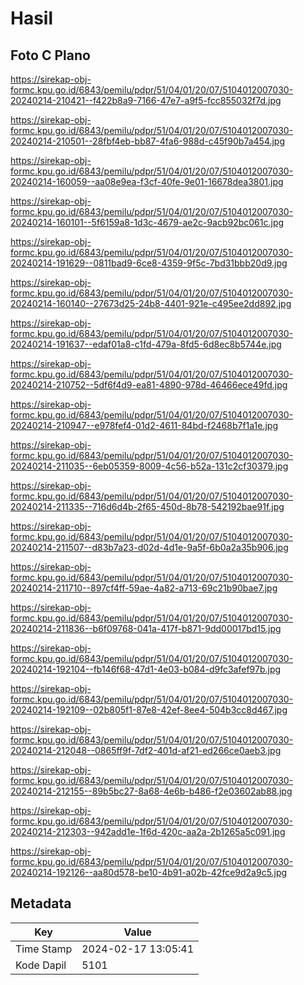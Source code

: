 # Hasil

## Foto C Plano

https://sirekap-obj-formc.kpu.go.id/6843/pemilu/pdpr/51/04/01/20/07/5104012007030-20240214-210421--f422b8a9-7166-47e7-a9f5-fcc855032f7d.jpg

https://sirekap-obj-formc.kpu.go.id/6843/pemilu/pdpr/51/04/01/20/07/5104012007030-20240214-210501--28fbf4eb-bb87-4fa6-988d-c45f90b7a454.jpg

https://sirekap-obj-formc.kpu.go.id/6843/pemilu/pdpr/51/04/01/20/07/5104012007030-20240214-160059--aa08e9ea-f3cf-40fe-9e01-16678dea3801.jpg

https://sirekap-obj-formc.kpu.go.id/6843/pemilu/pdpr/51/04/01/20/07/5104012007030-20240214-160101--5f6159a8-1d3c-4679-ae2c-9acb92bc061c.jpg

https://sirekap-obj-formc.kpu.go.id/6843/pemilu/pdpr/51/04/01/20/07/5104012007030-20240214-191629--0811bad9-6ce8-4359-9f5c-7bd31bbb20d9.jpg

https://sirekap-obj-formc.kpu.go.id/6843/pemilu/pdpr/51/04/01/20/07/5104012007030-20240214-160140--27673d25-24b8-4401-921e-c495ee2dd892.jpg

https://sirekap-obj-formc.kpu.go.id/6843/pemilu/pdpr/51/04/01/20/07/5104012007030-20240214-191637--edaf01a8-c1fd-479a-8fd5-6d8ec8b5744e.jpg

https://sirekap-obj-formc.kpu.go.id/6843/pemilu/pdpr/51/04/01/20/07/5104012007030-20240214-210752--5df6f4d9-ea81-4890-978d-46466ece49fd.jpg

https://sirekap-obj-formc.kpu.go.id/6843/pemilu/pdpr/51/04/01/20/07/5104012007030-20240214-210947--e978fef4-01d2-4611-84bd-f2468b7f1a1e.jpg

https://sirekap-obj-formc.kpu.go.id/6843/pemilu/pdpr/51/04/01/20/07/5104012007030-20240214-211035--6eb05359-8009-4c56-b52a-131c2cf30379.jpg

https://sirekap-obj-formc.kpu.go.id/6843/pemilu/pdpr/51/04/01/20/07/5104012007030-20240214-211335--716d6d4b-2f65-450d-8b78-542192bae91f.jpg

https://sirekap-obj-formc.kpu.go.id/6843/pemilu/pdpr/51/04/01/20/07/5104012007030-20240214-211507--d83b7a23-d02d-4d1e-9a5f-6b0a2a35b906.jpg

https://sirekap-obj-formc.kpu.go.id/6843/pemilu/pdpr/51/04/01/20/07/5104012007030-20240214-211710--897cf4ff-59ae-4a82-a713-69c21b90bae7.jpg

https://sirekap-obj-formc.kpu.go.id/6843/pemilu/pdpr/51/04/01/20/07/5104012007030-20240214-211836--b6f09768-041a-417f-b871-9dd00017bd15.jpg

https://sirekap-obj-formc.kpu.go.id/6843/pemilu/pdpr/51/04/01/20/07/5104012007030-20240214-192104--fb146f68-47d1-4e03-b084-d9fc3afef97b.jpg

https://sirekap-obj-formc.kpu.go.id/6843/pemilu/pdpr/51/04/01/20/07/5104012007030-20240214-192109--02b805f1-87e8-42ef-8ee4-504b3cc8d467.jpg

https://sirekap-obj-formc.kpu.go.id/6843/pemilu/pdpr/51/04/01/20/07/5104012007030-20240214-212048--0865ff9f-7df2-401d-af21-ed266ce0aeb3.jpg

https://sirekap-obj-formc.kpu.go.id/6843/pemilu/pdpr/51/04/01/20/07/5104012007030-20240214-212155--89b5bc27-8a68-4e6b-b486-f2e03602ab88.jpg

https://sirekap-obj-formc.kpu.go.id/6843/pemilu/pdpr/51/04/01/20/07/5104012007030-20240214-212303--942add1e-1f6d-420c-aa2a-2b1265a5c091.jpg

https://sirekap-obj-formc.kpu.go.id/6843/pemilu/pdpr/51/04/01/20/07/5104012007030-20240214-192126--aa80d578-be10-4b91-a02b-42fce9d2a9c5.jpg


## Metadata

| Key        | Value               |
| ---------- | ------------------- |
| Time Stamp | 2024-02-17 13:05:41 |
| Kode Dapil | 5101                |



